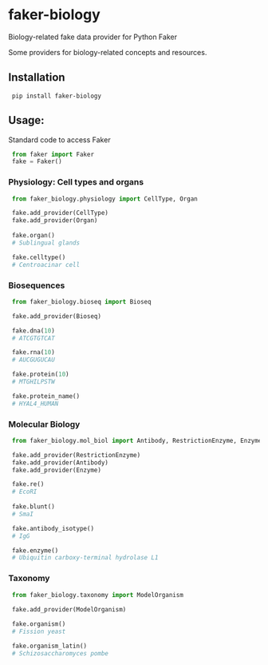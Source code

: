 # faker-biology
Biology-related fake data provider for Python Faker

Some providers for biology-related concepts and resources.

## Installation

```
 pip install faker-biology
```

## Usage:

Standard code to access Faker
```python
 from faker import Faker
 fake = Faker()
```

### Physiology: Cell types and  organs

```python
 from faker_biology.physiology import CellType, Organ

 fake.add_provider(CellType)
 fake.add_provider(Organ)
 
 fake.organ()
 # Sublingual glands

 fake.celltype()
 # Centroacinar cell
```

### Biosequences

```python
 from faker_biology.bioseq import Bioseq

 fake.add_provider(Bioseq)

 fake.dna(10)
 # ATCGTGTCAT

 fake.rna(10)
 # AUCGUGUCAU

 fake.protein(10)
 # MTGHILPSTW

 fake.protein_name()
 # HYAL4_HUMAN
```

### Molecular Biology

```python
 from faker_biology.mol_biol import Antibody, RestrictionEnzyme, Enzyme

 fake.add_provider(RestrictionEnzyme)
 fake.add_provider(Antibody)
 fake.add_provider(Enzyme)

 fake.re()
 # EcoRI
 
 fake.blunt()
 # SmaI

 fake.antibody_isotype()
 # IgG

 fake.enzyme()
 # Ubiquitin carboxy-terminal hydrolase L1

```
### Taxonomy 

```python
 from faker_biology.taxonomy import ModelOrganism

 fake.add_provider(ModelOrganism)
 
 fake.organism()
 # Fission yeast

 fake.organism_latin()
 # Schizosaccharomyces pombe
```
